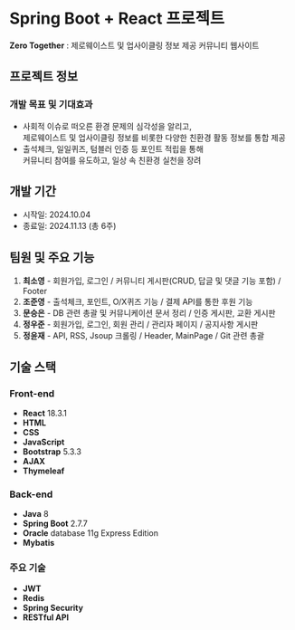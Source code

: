 # Spring Boot + React 프로젝트
**Zero Together** : 제로웨이스트 및 업사이클링 정보 제공 커뮤니티 웹사이트


## 프로젝트 정보


### 개발 목표 및 기대효과
* 사회적 이슈로 떠오른 환경 문제의 심각성을 알리고, <br>
제로웨이스트 및 업사이클링 정보를 비롯한 다양한 친환경 활동 정보를 통합 제공
* 출석체크, 일일퀴즈, 텀블러 인증 등 포인트 적립을 통해 <br>
커뮤니티 참여를 유도하고, 일상 속 친환경 실천을 장려


## 개발 기간
* 시작일: 2024.10.04
* 종료일: 2024.11.13 (총 6주)


## 팀원 및 주요 기능
1. **최소영** - 회원가입, 로그인 / 커뮤니티 게시판(CRUD, 답글 및 댓글 기능 포함) / Footer
2. **조준영** - 출석체크, 포인트, O/X퀴즈 기능 / 결제 API를 통한 후원 기능
3. **문승은** - DB 관련 총괄 및 커뮤니케이션 문서 정리 / 인증 게시판, 교환 게시판
4. **정우준** - 회원가입, 로그인, 회원 관리 / 관리자 페이지 / 공지사항 게시판
5. **정윤재** - API, RSS, Jsoup 크롤링 / Header, MainPage / Git 관련 총괄


## 기술 스택

### Front-end
* **React** 18.3.1
* **HTML**
* **CSS**
* **JavaScript**
* **Bootstrap** 5.3.3
* **AJAX**
* **Thymeleaf**


### Back-end
* **Java** 8
* **Spring Boot** 2.7.7
* **Oracle** database 11g Express Edition
* **Mybatis**


### 주요 기술
* **JWT**
* **Redis**
* **Spring Security**
* **RESTful API**
